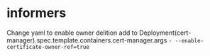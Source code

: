 # informers

Change yaml to enable owner delition
add to Deployment(cert-manager).spec.template.containers.cert-manager.args
`- --enable-certificate-owner-ref=true`